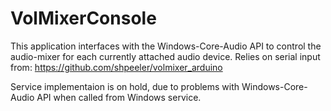 # VolMixerConsole

This application interfaces with the Windows-Core-Audio API to control the audio-mixer for each currently attached audio device.
Relies on serial input from: https://github.com/shpeeler/volmixer_arduino

Service implementaion is on hold, due to problems with Windows-Core-Audio API when called from Windows service.
